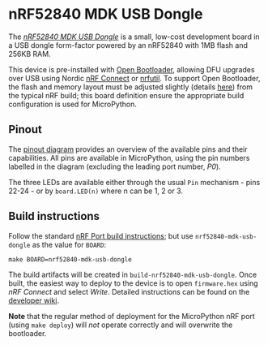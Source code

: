 nRF52840 MDK USB Dongle
=======================

The *[nRF52840 MDK USB
Dongle](https://wiki.makerdiary.com/nrf52840-mdk-usb-dongle)* is a small,
low-cost development board in a USB dongle form-factor powered by an nRF52840
with 1MB flash and 256KB RAM.

This device is pre-installed with [Open
Bootloader](https://wiki.makerdiary.com/nrf52840-mdk-usb-dongle/programming/),
allowing DFU upgrades over USB using Nordic [nRF
Connect](https://www.nordicsemi.com/Software-and-tools/Development-Tools/nRF-Connect-for-desktop)
or [nrfutil](https://github.com/NordicSemiconductor/pc-nrfutil/). To support
Open Bootloader, the flash and memory layout must be adjusted slightly (details
[here](https://devzone.nordicsemi.com/nordic/short-range-guides/b/getting-started/posts/nrf52840-dongle-programming-tutorial))
from the typical nRF build; this board definition ensure the appropriate build
configuration is used for MicroPython.


Pinout
------

The [pinout
diagram](https://wiki.makerdiary.com/nrf52840-mdk-usb-dongle/#pinout-diagram)
provides an overview of the available pins and their capabilities. All pins are
available in MicroPython, using the pin numbers labelled in the diagram
(excluding the leading port number, *P0*).

The three LEDs are available either through the usual `Pin` mechanism - pins
22-24 - or by `board.LED(n)` where n can be 1, 2 or 3.


Build instructions
------------------

Follow the standard [nRF Port build instructions](../../README.md); but use
`nrf52840-mdk-usb-dongle` as the value for `BOARD`:

    make BOARD=nrf52840-mdk-usb-dongle

The build artifacts will be created in `build-nrf52840-mdk-usb-dongle`. Once
built, the easiest way to deploy to the device is to open `firmware.hex` using
*nRF Connect* and select *Write*. Detailed instructions can be found on the
[developer
wiki](https://wiki.makerdiary.com/nrf52840-mdk-usb-dongle/programming/). 

**Note** that the regular method of deployment for the MicroPython nRF port
(using `make deploy`) will *not* operate correctly and will overwrite the
bootloader.
